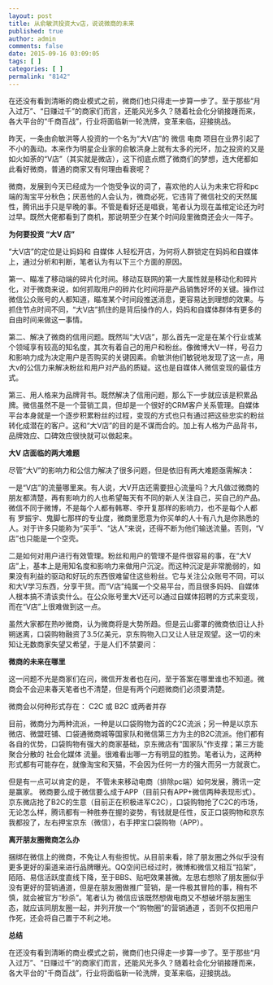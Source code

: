 ```yaml
---
layout: post
title: 从俞敏洪投资大v店，说说微商的未来
published: true
author: admin
comments: false
date: 2015-09-16 03:09:05
tags: [ ]
categories: [ ]
permalink: "8142"
---
```

在还没有看到清晰的商业模式之前，微商们也只得走一步算一步了。至于那些“月入过万”、“日赚过千”的商家们而言，还能风光多久？随着社会化分销接踵而来，各大平台的“千商百战”，行业将面临新一轮洗牌，变革来临，迎接挑战。



昨天，一条由俞敏洪等人投资的一个名为“大V店”的 微信 电商 项目在业界引起了不小的轰动。本来作为明星企业家的俞敏洪身上就有太多的光环，加之投资的又是如火如荼的“V店”（其实就是微店），这下彻底点燃了微商们的梦想，连大佬都如此看好微商，普通的商家又有何理由看衰呢？

微商，发展到今天已经成为一个饱受争议的词了，喜欢他的人认为未来它将和pc端的淘宝平分秋色；厌恶他的人会认为，微商必死，它违背了微信社交的天然属性，腾讯出手只是早晚的事。不管是看好还是唱衰，笔者认为现在盖棺定论还为时过早。既然大佬都看到了商机，那说明至少在某个时间段里微商还会火一阵子。

**为何要投资 “大V 店”**

“大V店”的定位是让妈妈和 自媒体 人轻松开店，为何将人群锁定在妈妈和自媒体上，通过分析和判断，笔者认为有以下三个方面的原因。

第一、瞄准了移动端的碎片化时间。移动互联网的第一大属性就是移动化和碎片化，对于微商来说，如何抓取用户的碎片化时间将是产品销售好坏的关键。操作过微信公众账号的人都知道，瞄准某个时间段推送消息，更容易达到理想的效果。与抓住节点时间不同，“大V店”抓住的是背后操作的人，妈妈和自媒体群体有更多的自由时间来做这一事情。

第二、解决了微商的信用问题。既然叫“大V店”，那么首先一定是在某个行业或某个领域享有较高的知名度，其次有着自己的用户和粉丝。像微博大V一样，号召力和影响力成为决定用户是否购买的关键因素。俞敏洪他们敏锐地发现了这一点，用大v的公信力来解决粉丝和用户对产品的质疑。这也是自媒体人微信变现的最佳方式。

第三、用人格来为品牌背书。既然解决了信用问题，那么下一步就应该是积累品牌。微信虽然不是一个营销工具，但却是一个很好的CRM客户关系管理。自媒体平台本身就是一个逐步积累粉丝的过程，变现的方式也只有通过把这些忠实的粉丝转化成潜在的客户。这和“大V店”的目的是不谋而合的。加上有人格为产品背书，品牌效应、口碑效应很快就可以做起来。

**大V 店面临的两大难题**

尽管“大V”的影响力和公信力解决了很多问题，但是依旧有两大难题亟需解决：

一是“V店”的流量哪里来。有人说，大V开店还需要担心流量吗？大凡做过微商的朋友都清楚，再有影响力的人也希望每天有不同的新人关注自己，买自己的产品。微信不同于微博，不是每个人都有韩寒、李开复那样的影响力，也不是每个人都有 罗振宇、鬼脚七那样的专业度，微商里愿意为你买单的人十有八九是你熟悉的人。对于许多只能称为“买手”、“达人”来说，还得不断为他们输送流量。否则，“V店”也只能是一个空壳。

二是如何对用户进行有效管理。粉丝和用户的管理不是件很容易的事，在“大V店”上，基本上是用知名度和影响力来做用户沉淀。而这种沉淀是非常脆弱的，如果没有利益的驱动和好玩的东西很难留住这些粉丝。它与关注公众账号不同，可以和大V学习东西，分享干货。而“V店”纯属一个交易平台，而且很多妈妈、自媒体人根本搞不清该卖什么。在公众账号里大V还可以通过自媒体招聘的方式来变现，而在“V店”上很难做到这一点。

虽然大家都在热吵微商，认为微商将是大势所趋。但是云山雾罩的微商依旧让人扑朔迷离，口袋购物融资了3.5亿美元，京东购物入口又让人驻足观望。这一切的未知让无数商家失望又希望，于是人们不禁要问：

**微商的未来在哪里**

这一问题不光是商家们在问，微信开发者也在问，至于答案在哪里谁也不知道。微商会不会迎来春天笔者也不清楚，但是有两个问题微商们必须要清楚。

微商会以何种形式存在： C2C 或 B2C 或两者并存

目前，微商分为两种流派，一种是以口袋购物为首的C2C流派；另一种是以京东微店、微盟旺铺、口袋通微商城等国家队和微信第三方为主的B2C流派。他们都有各自的优势，口袋购物有强大的商家基础，京东微店有“国家队”作支撑；第三方能聚合分散的 社会化媒体 流量。很难看出哪一方有明显的胜势。笔者认为，这两种形式都有可能存在，就像淘宝和天猫，不会因为任何一方的强大而另一方就衰亡。

但是有一点可以肯定的是， 不管未来移动电商（排除pc端）如何发展，腾讯一定是赢家。 微商要么成于微信要么成于APP（目前只有APP+微信两种表现形式）。京东微店抢了B2C的生意（目前正在积极进军C2C），口袋购物抢了C2C的市场，无论怎么样，腾讯都有一种胜券在握的姿势，有钱就是任性，反正口袋购物和京东我都投了，左右押宝京东（微信），右手押宝口袋购物（APP）。

**离开朋友圈微商怎么办**

捆绑在微信上的微商，不免让人有些担忧。从目前来看，除了朋友圈之外似乎没有更多更好的渠道来进行品牌曝光。QQ空间已经过时，微博和微信又相互“掐架”，陌陌、易信活跃度直线下降，至于BBS、贴吧效果甚微。左思右想除了朋友圈似乎没有更好的营销通道，但是在朋友圈做推广营销，是一件极其冒险的事，稍有不慎，就会被官方“秒杀”。笔者认为 微信应该既然想做电商又不想破坏朋友圈生态，就应该同朋友圈一起，并列开放一个“购物圈”的营销通道 ，否则不仅把用户作死，还会将自己置于不利之地。

**总结**

在还没有看到清晰的商业模式之前，微商们也只得走一步算一步了。至于那些“月入过万”、“日赚过千”的商家们而言，还能风光多久？随着社会化分销接踵而来，各大平台的“千商百战”，行业将面临新一轮洗牌，变革来临，迎接挑战。